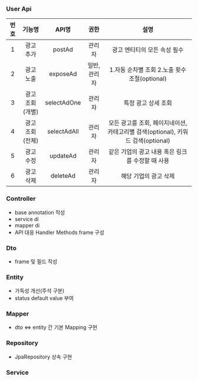 ### User Api
|번호|기능명|API명|권한|설명|
|:---:|:---:|:---:|:---:|:---:|
|1|광고 추가|postAd|관리자|광고 엔티티의 모든 속성 필수|
|2|광고 노출|exposeAd|일반, 관리자|1.자동 순차별 조회 2.노출 횟수 조절(optional)|
|3|광고 조회(개별)|selectAdOne|관리자|특정 광고 상세 조회|
|4|광고 조회(전체)|selectAdAll|관리자|모든 광고를 조회, 페이지네이션, 카테고리별 검색(optional), 키워드 검색(optional)|
|5|광고 수정|updateAd|관리자|같은 기업의 광고 내용 혹은 링크를 수정할 때 사용|
|6|광고 삭제|deleteAd|관리자|해당 기업의 광고 삭제|

### Controller
- base annotation 작성
- service di
- mapper di
- API 대응 Handler Methods frame 구성

### Dto
- frame 및 필드 작성

### Entity
- 가독성 개선(주석 구분)
- status default value 부여

### Mapper
- dto <=> entity 간 기본 Mapping 구현

### Repository
- JpaRepository 상속 구현

### Service